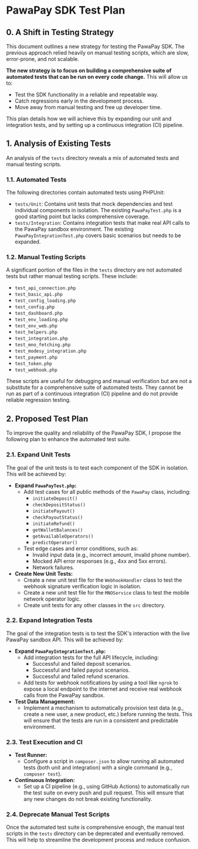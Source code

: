# PawaPay SDK Test Plan

## 0. A Shift in Testing Strategy

This document outlines a new strategy for testing the PawaPay SDK. The previous approach relied heavily on manual testing scripts, which are slow, error-prone, and not scalable.

**The new strategy is to focus on building a comprehensive suite of automated tests that can be run on every code change.** This will allow us to:

*   Test the SDK functionality in a reliable and repeatable way.
*   Catch regressions early in the development process.
*   Move away from manual testing and free up developer time.

This plan details how we will achieve this by expanding our unit and integration tests, and by setting up a continuous integration (CI) pipeline.

## 1. Analysis of Existing Tests

An analysis of the `tests` directory reveals a mix of automated tests and manual testing scripts.

### 1.1. Automated Tests

The following directories contain automated tests using PHPUnit:

*   `tests/Unit`: Contains unit tests that mock dependencies and test individual components in isolation. The existing `PawaPayTest.php` is a good starting point but lacks comprehensive coverage.
*   `tests/Integration`: Contains integration tests that make real API calls to the PawaPay sandbox environment. The existing `PawaPayIntegrationTest.php` covers basic scenarios but needs to be expanded.

### 1.2. Manual Testing Scripts

A significant portion of the files in the `tests` directory are not automated tests but rather manual testing scripts. These include:

*   `test_api_connection.php`
*   `test_basic_api.php`
*   `test_config_loading.php`
*   `test_config.php`
*   `test_dashboard.php`
*   `test_env_loading.php`
*   `test_env_web.php`
*   `test_helpers.php`
*   `test_integration.php`
*   `test_mno_fetching.php`
*   `test_modesy_integration.php`
*   `test_payment.php`
*   `test_token.php`
*   `test_webhook.php`

These scripts are useful for debugging and manual verification but are not a substitute for a comprehensive suite of automated tests. They cannot be run as part of a continuous integration (CI) pipeline and do not provide reliable regression testing.

## 2. Proposed Test Plan

To improve the quality and reliability of the PawaPay SDK, I propose the following plan to enhance the automated test suite.

### 2.1. Expand Unit Tests

The goal of the unit tests is to test each component of the SDK in isolation. This will be achieved by:

*   **Expand `PawaPayTest.php`:**
    *   Add test cases for all public methods of the `PawaPay` class, including:
        *   `initiateDeposit()`
        *   `checkDepositStatus()`
        *   `initiatePayout()`
        *   `checkPayoutStatus()`
        *   `initiateRefund()`
        *   `getWalletBalances()`
        *   `getAvailableOperators()`
        *   `predictOperator()`
    *   Test edge cases and error conditions, such as:
        *   Invalid input data (e.g., incorrect amount, invalid phone number).
        *   Mocked API error responses (e.g., 4xx and 5xx errors).
        *   Network failures.
*   **Create New Unit Tests:**
    *   Create a new unit test file for the `WebhookHandler` class to test the webhook signature verification logic in isolation.
    *   Create a new unit test file for the `MNOService` class to test the mobile network operator logic.
    *   Create unit tests for any other classes in the `src` directory.

### 2.2. Expand Integration Tests

The goal of the integration tests is to test the SDK's interaction with the live PawaPay sandbox API. This will be achieved by:

*   **Expand `PawaPayIntegrationTest.php`:**
    *   Add integration tests for the full API lifecycle, including:
        *   Successful and failed deposit scenarios.
        *   Successful and failed payout scenarios.
        *   Successful and failed refund scenarios.
    *   Add tests for webhook notifications by using a tool like `ngrok` to expose a local endpoint to the internet and receive real webhook calls from the PawaPay sandbox.
*   **Test Data Management:**
    *   Implement a mechanism to automatically provision test data (e.g., create a new user, a new product, etc.) before running the tests. This will ensure that the tests are run in a consistent and predictable environment.

### 2.3. Test Execution and CI

*   **Test Runner:**
    *   Configure a script in `composer.json` to allow running all automated tests (both unit and integration) with a single command (e.g., `composer test`).
*   **Continuous Integration:**
    *   Set up a CI pipeline (e.g., using GitHub Actions) to automatically run the test suite on every push and pull request. This will ensure that any new changes do not break existing functionality.

### 2.4. Deprecate Manual Test Scripts

Once the automated test suite is comprehensive enough, the manual test scripts in the `tests` directory can be deprecated and eventually removed. This will help to streamline the development process and reduce confusion.
